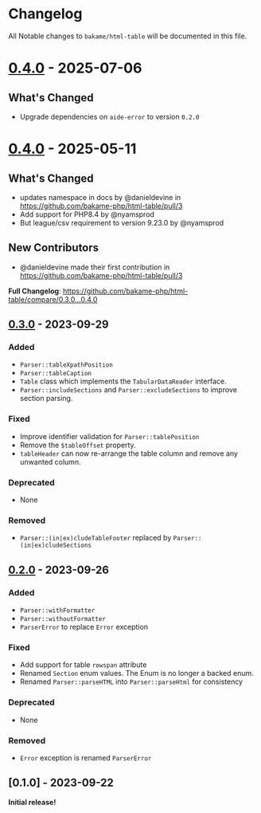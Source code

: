# Changelog

All Notable changes to `bakame/html-table` will be documented in this file.

# [0.4.0](https://github.com/bakame-php/html-table/compare/0.4.0...0.5.0) - 2025-07-06

## What's Changed

* Upgrade dependencies on `aide-error` to version `0.2.0`

# [0.4.0](https://github.com/bakame-php/html-table/compare/0.3.0...0.4.0) - 2025-05-11

## What's Changed

* updates namespace in docs by @danieldevine in https://github.com/bakame-php/html-table/pull/3
* Add support for PHP8.4 by @nyamsprod
* But league/csv requirement to version 9.23.0 by @nyamsprod

## New Contributors

* @danieldevine made their first contribution in https://github.com/bakame-php/html-table/pull/3

**Full Changelog**: https://github.com/bakame-php/html-table/compare/0.3.0...0.4.0

## [0.3.0](https://github.com/bakame-php/html-table/compare/0.2.0...0.3.0) - 2023-09-29

### Added

- `Parser::tableXpathPosition`
- `Parser::tableCaption`
- `Table` class which implements the `TabularDataReader` interface.
- `Parser::includeSections` and `Parser::excludeSections` to improve section parsing.

### Fixed

- Improve identifier validation for `Parser::tablePosition`
- Remove the `$tableOffset` property.
- `tableHeader` can now re-arrange the table column and remove any unwanted column.

### Deprecated

- None

### Removed

- `Parser::(in|ex)cludeTableFooter` replaced by `Parser::(in|ex)cludeSections`

## [0.2.0](https://github.com/bakame-php/html-table/compare/0.1.0...0.2.0) - 2023-09-26

### Added

- `Parser::withFormatter`
- `Parser::withoutFormatter`
- `ParserError` to replace `Error` exception

### Fixed

- Add support for table `rowspan` attribute
- Renamed `Section` enum values. The Enum is no longer a backed enum.
- Renamed `Parser::parseHTML` into `Parser::parseHtml` for consistency

### Deprecated

- None

### Removed

- `Error` exception is renamed `ParserError`

## [0.1.0] - 2023-09-22

**Initial release!**
